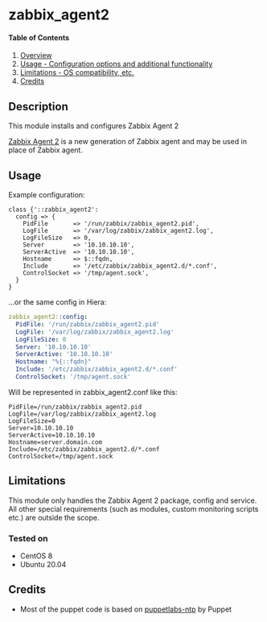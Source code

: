 # zabbix_agent2

#### Table of Contents

1. [Overview](#overview)
2. [Usage - Configuration options and additional functionality](#usage)
4. [Limitations - OS compatibility, etc.](#limitations)
5. [Credits](#credits)

## Description

This module installs and configures Zabbix Agent 2

[Zabbix Agent 2][0] is a new generation of Zabbix agent and may be used in place of Zabbix agent.

## Usage

Example configuration:

```puppet
class {'::zabbix_agent2':
  config => {
    PidFile       => '/run/zabbix/zabbix_agent2.pid',
    LogFile       => '/var/log/zabbix/zabbix_agent2.log',
    LogFileSize   => 0,
    Server        => '10.10.10.10',
    ServerActive  => '10.10.10.10',
    Hostname      => $::fqdn,
    Include       => '/etc/zabbix/zabbix_agent2.d/*.conf',
    ControlSocket => '/tmp/agent.sock',
  }
}
```

...or the same config in Hiera:

```yaml
zabbix_agent2::config:
  PidFile: '/run/zabbix/zabbix_agent2.pid'
  LogFile: '/var/log/zabbix/zabbix_agent2.log'
  LogFileSize: 0
  Server: '10.10.10.10'
  ServerActive: '10.10.10.10'
  Hostname: "%{::fqdn}"
  Include: '/etc/zabbix/zabbix_agent2.d/*.conf'
  ControlSocket: '/tmp/agent.sock'

```

Will be represented in zabbix_agent2.conf like this:

```
PidFile=/run/zabbix/zabbix_agent2.pid
LogFile=/var/log/zabbix/zabbix_agent2.log
LogFileSize=0
Server=10.10.10.10
ServerActive=10.10.10.10
Hostname=server.domain.com
Include=/etc/zabbix/zabbix_agent2.d/*.conf
ControlSocket=/tmp/agent.sock
```

## Limitations

This module only handles the Zabbix Agent 2 package, config and service.
All other special requirements (such as modules, custom monitoring scripts etc.) are outside the scope.

### Tested on

* CentOS 8
* Ubuntu 20.04

## Credits

* Most of the puppet code is based on [puppetlabs-ntp][1] by Puppet

[0]: https://www.zabbix.com/documentation/current/manual/concepts/agent2
[1]: https://github.com/puppetlabs/puppetlabs-ntp
